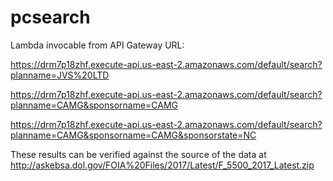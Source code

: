 # pcsearch
Lambda invocable from API Gateway URL:

  https://drm7p18zhf.execute-api.us-east-2.amazonaws.com/default/search?planname=JVS%20LTD

  https://drm7p18zhf.execute-api.us-east-2.amazonaws.com/default/search?planname=CAMG&sponsorname=CAMG
  
  https://drm7p18zhf.execute-api.us-east-2.amazonaws.com/default/search?planname=CAMG&sponsorname=CAMG&sponsorstate=NC

These results can be verified against the source of the data at http://askebsa.dol.gov/FOIA%20Files/2017/Latest/F_5500_2017_Latest.zip

